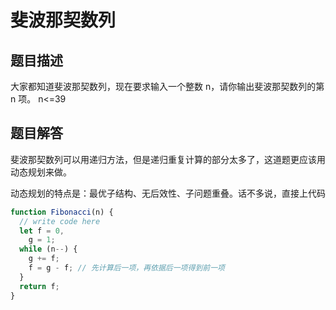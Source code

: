 # 斐波那契数列

## 题目描述

大家都知道斐波那契数列，现在要求输入一个整数 n，请你输出斐波那契数列的第 n 项。
n<=39

## 题目解答

斐波那契数列可以用递归方法，但是递归重复计算的部分太多了，这道题更应该用动态规划来做。

动态规划的特点是：最优子结构、无后效性、子问题重叠。话不多说，直接上代码

```javascript
function Fibonacci(n) {
  // write code here
  let f = 0,
    g = 1;
  while (n--) {
    g += f;
    f = g - f; // 先计算后一项，再依据后一项得到前一项
  }
  return f;
}
```
